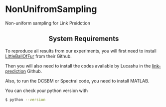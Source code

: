 # NonUnifromSampling
Non-uniform sampling for Link Preidction

</div>

<h2 align="center">System Requirements </h2>

To reproduce all results from our experiments, you will first need to install [LittleBallOfFur](https://github.com/benedekrozemberczki/littleballoffur) from their Github. 

Then you will also need to install the codes available by Lucashu in the [link-prediction](https://github.com/lucashu1/link-prediction) Github. 

Also, to run the DCSBM or Spectral code, you need to install MATLAB. 

You can check your python version with

```bash
$ python --version
```

